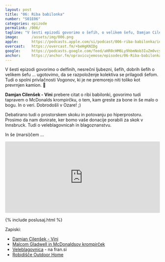 ```yaml
---
layout: post
title: "06: Riba babilonka"
number: "S01E06"
categories: epizode
permalink: /006/
tagline: "V šesti epizodi govorimo o šefih, o velikem šefu, Damjan Cilenšek - Vini prebere citat o ribi babilonki, govorimo tudi tapravem o McDonalds krompirčku, o tem, kam greste za bone in še malo o bogu."
image:		/assets/img/006.png
apple:		https://podcasts.apple.com/si/podcast/006-riba-babilonka/id1514750013?i=1000482800888
overcast:	https://overcast.fm/+beHgKNIDg
google:		https://podcasts.google.com/feed/aHR0cHM6Ly9hbmNob3IuZm0vcy8yMmI1YTUwMC9wb2RjYXN0L3Jzcw/episode/YjQ3NTg4MjgtZjJlNi00YTk1LTg1OGItYTczZjk2ZjYzODc2?sa=X&ved=0CAUQkfYCahcKEwj4u57StrrxAhUAAAAAHQAAAAAQCg
anchor:		https://anchor.fm/opravicujemose/episodes/06-Riba-babilonka-----deflini--McDonalds-krompirek--in-o-nekaj-besed-bogu--Citat-prebere-Damjan-Cilenek---Vini-egbknv/a-a2kr295
---
```


V šesti epizodi govorimo o delfinih, nesrečni ljubezni, šefih, dobrih šefih o velikem šefu ... ugotovimo, da se razpoloženje kolektiva se prilagodi šefom. Tudi o spolni privlačnosti Vogonov, ki je ne premorejo niti toliko kot prevrnjen kamion. 🚛

**Damjan Cilenšek - Vini** prebere citat o ribi babilonki, govorimo tudi tapravem o McDonalds krompirčku, o tem, kam greste za bone in še malo o bogu. In o veri. Dobrodošli v Ozare! ;) 

Debatirano tudi o prostorskem skoku in potovanju po hiperprostoru. Prosimo da nam donirate, ker bomo vaše donacije porabili za skok v Innsbruck. Tudi o veleblagovnicah in blagoznanstvu.

In še (marsi)čem ...

<iframe src="https://open.spotify.com/embed-podcast/episode/6Exj1OgPQ2KXeixtuYVGML" width="100%" height="232" frameborder="0" allowtransparency="true" allow="encrypted-media"></iframe>

{% include poslusaj.html %}

Zapiski:
- [Damjan Cilenšek - Vini](https://twitter.com/loudandwicked)
- [Malcom Gladwell in McDonaldsov krompirček](http://revisionisthistory.com/episodes/19-mcdonalds-broke-my-heart)
- [Veleblagovnica](https://fran.si/iskanje?View=1&Query=veleblagovnica&hs=1) - na fran.si
- [Robidišče Outdoor Home](https://sl.arbischa.si/)